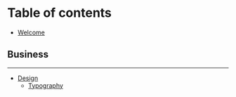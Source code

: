 # Table of contents

* [Welcome](README.md)

## Business

---

* [Design](design/README.md)
  * [Typography](design/typography.md)


